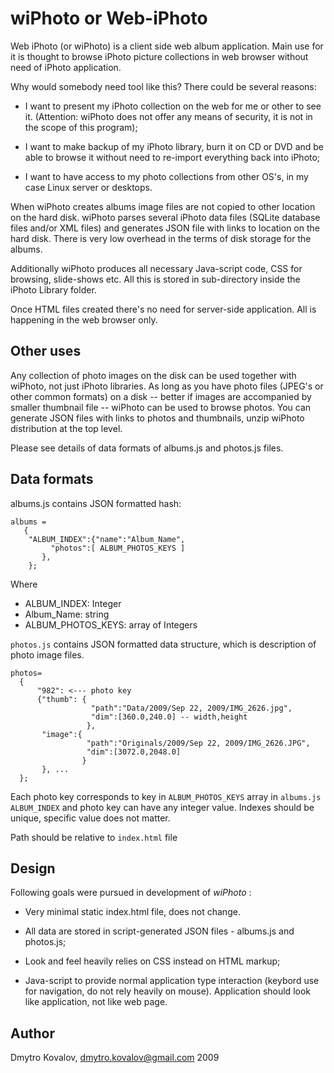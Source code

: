 
wiPhoto or Web-iPhoto
=================

Web iPhoto (or wiPhoto) is a client side web album application. Main
use for it is thought to browse iPhoto picture collections in web
browser without need of iPhoto application.

Why would somebody need tool like this? There could be several reasons: 

- I want to present my iPhoto collection on the web for me or other to
  see it. (Attention: wiPhoto does not offer any means of security, it
  is not in the scope of this program);

- I want to make backup of my iPhoto library, burn it on CD or DVD and
  be able to browse it without need to re-import everything back into
  iPhoto;

- I want to have access to my photo collections from other OS's, in my
  case Linux server or desktops.


When wiPhoto creates albums image files are not copied to other
location on the hard disk.  wiPhoto parses several iPhoto data files
(SQLite database files and/or XML files) and generates JSON file with
links to location on the hard disk. There is very low overhead in the
terms of disk storage for the albums.

Additionally wiPhoto produces all necessary Java-script code, CSS for
browsing, slide-shows etc. All this is stored in sub-directory inside
the iPhoto Library folder.

Once HTML files created there's no need for server-side
application. All is happening in the web browser only.


Other uses
-----------

Any collection of photo images on the disk can be used together with
wiPhoto, not just iPhoto libraries. As long as you have photo files
(JPEG's or other common formats) on a disk -- better if images are
accompanied by smaller thumbnail file -- wiPhoto can be used to browse
photos. You can generate JSON files with links to photos and
thumbnails, unzip wiPhoto distribution at the top level.

Please see details of data formats of albums.js and photos.js files.

Data formats
------------

albums.js contains JSON formatted hash:

    albums =
       {
        "ALBUM_INDEX":{"name":"Album_Name",
             "photos":[ ALBUM_PHOTOS_KEYS ]
           },
        };

Where

* ALBUM_INDEX: Integer
* Album_Name: string
* ALBUM_PHOTOS_KEYS: array of Integers



`photos.js` contains JSON formatted data structure, which is description
of photo image files. 

    photos= 
      {
          "982": <--- photo key
          {"thumb": {
                      "path":"Data/2009/Sep 22, 2009/IMG_2626.jpg",
                      "dim":[360.0,240.0] -- width,height
                     },
           "image":{
                     "path":"Originals/2009/Sep 22, 2009/IMG_2626.JPG", 
                     "dim":[3072.0,2048.0]
                    }
           }, ...
      };

Each photo key corresponds to key in `ALBUM_PHOTOS_KEYS` array in
`albums.js` `ALBUM_INDEX` and photo key can have any integer value.
Indexes should be unique, specific value does not matter.

Path should be relative to `index.html` file

Design
----------

Following goals were pursued in development of _wiPhoto_ :

* Very minimal static index.html file, does not change.

* All data are stored in script-generated JSON files - albums.js and
  photos.js;

* Look and feel heavily relies on CSS instead on HTML markup; 

* Java-script to provide normal application type interaction (keybord
  use for navigation, do not rely heavily on mouse). Application
  should look like application, not like web page.

Author
--------------------

Dmytro Kovalov,
dmytro.kovalov@gmail.com
2009
